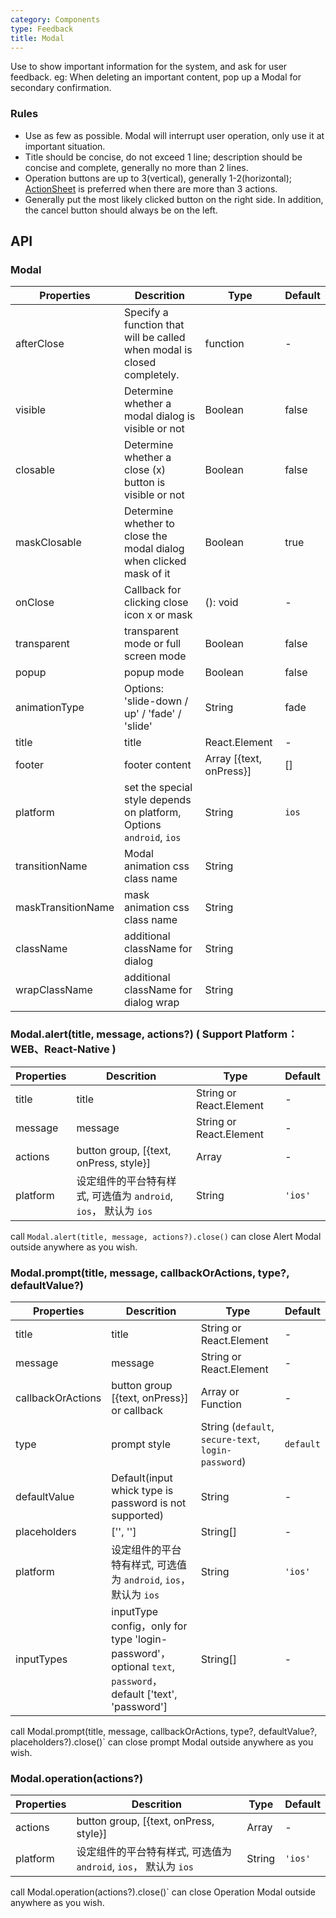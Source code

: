 ```yaml
---
category: Components
type: Feedback
title: Modal
---
```


Use to show important information for the system, and ask for user feedback. eg: When deleting an important content, pop up a Modal for secondary confirmation.

### Rules
- Use as few as possible. Modal will interrupt user operation, only use it at important situation.
- Title should be concise, do not exceed 1 line; description should be concise and complete, generally no more than 2 lines.
- Operation buttons are up to 3(vertical), generally 1-2(horizontal); [ActionSheet](/components/action-sheet) is preferred when there are more than 3 actions.
- Generally put the most likely clicked button on the right side. In addition, the cancel button should always be on the left.

## API

### Modal

Properties | Descrition | Type | Default
-----------|------------|------|--------
| afterClose | Specify a function that will be called when modal is closed completely. | function | - |
| visible | Determine whether a modal dialog is visible or not | Boolean | false |
| closable | Determine whether a close (x) button is visible or not | Boolean | false |
| maskClosable | Determine whether to close the modal dialog when clicked mask of it | Boolean | true |
| onClose | Callback for clicking close icon x or mask | (): void | - |
| transparent | transparent mode or full screen mode | Boolean | false |
| popup | popup mode | Boolean | false |
| animationType | Options: 'slide-down / up' / 'fade' / 'slide' | String | fade |
| title | title | React.Element | - |
| footer | footer content | Array [{text, onPress}] | [] |
| platform  | set the special style depends on platform, Options `android`, `ios` | String | `ios` |
| transitionName  | Modal animation css class name | String | |
| maskTransitionName  | mask animation css class name | String | |
| className  | additional className for dialog | String | |
| wrapClassName  | additional className for dialog wrap | String | |

### Modal.alert(title, message, actions?) ( Support Platform：WEB、React-Native )

Properties | Descrition | Type | Default
-----------|------------|------|--------
| title | title | String or React.Element | -  |
| message | message  | String or React.Element  | -  |
| actions | button group, [{text, onPress, style}]  | Array | -  |
| platform  |  设定组件的平台特有样式, 可选值为 `android`, `ios`， 默认为 `ios`  | String | `'ios'`|

call `Modal.alert(title, message, actions?).close()`  can close Alert Modal outside anywhere as you wish.

### Modal.prompt(title, message, callbackOrActions, type?, defaultValue?)

Properties | Descrition | Type | Default
-----------|------------|------|--------
| title | title | String or React.Element | -  |
| message | message  | String or React.Element  | -  |
| callbackOrActions  | button group [{text, onPress}] or callback | Array or Function | -  |
| type  | prompt style | String (`default`, `secure-text`, `login-password`)|  `default`  |
| defaultValue  | Default(input whick type is password is not supported) | String | -  |
| placeholders  | ['', '']  | String[] | -  |
| platform  |  设定组件的平台特有样式, 可选值为 `android`, `ios`， 默认为 `ios`  | String | `'ios'`|
| inputTypes  |  inputType config，only for type 'login-password'，optional `text`, `password`， default ['text', 'password']  | String[] | - |

call Modal.prompt(title, message, callbackOrActions, type?, defaultValue?, placeholders?).close()` can close prompt Modal outside anywhere as you wish.

### Modal.operation(actions?)

Properties | Descrition | Type | Default
-----------|------------|------|--------
| actions | button group, [{text, onPress, style}]  | Array | -  |
| platform  |  设定组件的平台特有样式, 可选值为 `android`, `ios`， 默认为 `ios`  | String | `'ios'`|

call Modal.operation(actions?).close()` can close Operation Modal outside anywhere as you wish.
